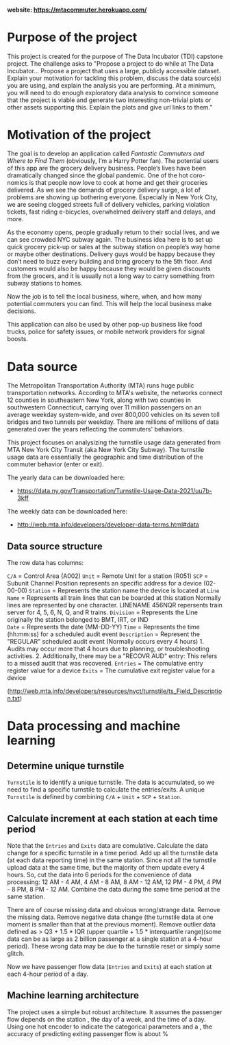 #### website:  https://mtacommuter.herokuapp.com/

# Purpose of the project


This project is created for the purpose of The Data Incubator (TDI) capstone project. The challenge asks to "Propose a project to do while at The Data Incubator... Propose a project that uses a large, publicly accessible dataset. Explain your motivation for tackling this problem, discuss the data source(s) you are using, and explain the analysis you are performing. At a minimum, you will need to do enough exploratory data analysis to convince someone that the project is viable and generate two interesting non-trivial plots or other assets supporting this. Explain the plots and give url links to them."


# Motivation of the project


The goal is to develop an application called *Fantastic Commuters and Where to Find Them* (obviously, I’m a Harry Potter fan). The potential users of this app are the grocery delivery business. People’s lives have been dramatically changed since the global pandemic. One of the hot coro-nomics is that people now love to cook at home and get their groceries delivered. As we see the demands of grocery delivery surge, a lot of problems are showing up bothering everyone. Especially in New York City, we are seeing clogged streets full of delivery vehicles, parking violation tickets, fast riding e-bicycles, overwhelmed delivery staff and delays, and more.


As the economy opens, people gradually return to their social lives, and we can see crowded NYC subway again. The business idea here is to set up quick grocery pick-up or sales at the subway station on people’s way home or maybe other destinations. Delivery guys would be happy because they don’t need to buzz every building and bring grocery to the 5th floor. And customers would also be happy because they would be given discounts from the grocers, and it is usually not a long way to carry something from subway stations to homes.


Now the job is to tell the local business, where, when, and how many potential commuters you can find. This will help the local business make decisions.


This application can also be used by other pop-up business like food trucks, police for safety issues, or mobile network providers for signal boosts.


# Data source


The Metropolitan Transportation Authority (MTA) runs huge public transportation networks. According to MTA's website, the networks connect 12 counties in southeastern New York, along with two counties in southwestern Connecticut, carrying over 11 million passengers on an average weekday system-wide, and over 800,000 vehicles on its seven toll bridges and two tunnels per weekday. There are millions of millions of data generated over the years reflecting the commuters' behaviors.


This project focuses on analysizing the turnstile usage data generated from MTA New York City Transit (aka New York City Subway). The turnstile usage data are essentially the geographic and time distribution of the commuter behavior (enter or exit). 

The yearly data can be downloaded here:

- https://data.ny.gov/Transportation/Turnstile-Usage-Data-2021/uu7b-3kff 

The weekly data can be downloaded here: 

- http://web.mta.info/developers/developer-data-terms.html#data


## Data source structure


The row data has columns:

`C/A`      = Control Area (A002)
`Unit`     = Remote Unit for a station (R051)
`SCP`      = Subunit Channel Position represents an specific address for a device (02-00-00)
`Station`  = Represents the station name the device is located at
`Line Name` = Represents all train lines that can be boarded at this station
           Normally lines are represented by one character.  LINENAME 456NQR repersents train server for 4, 5, 6, N, Q, and R trains.
`Division` = Represents the Line originally the station belonged to BMT, IRT, or IND   
`Date`     = Represents the date (MM-DD-YY)
`Time`     = Represents the time (hh:mm:ss) for a scheduled audit event
`Description`     = Represent the "REGULAR" scheduled audit event (Normally occurs every 4 hours)
           1. Audits may occur more that 4 hours due to planning, or troubleshooting activities. 
           2. Additionally, there may be a "RECOVR AUD" entry: This refers to a missed audit that was recovered. 
`Entries`  = The comulative entry register value for a device
`Exits`    = The cumulative exit register value for a device

(http://web.mta.info/developers/resources/nyct/turnstile/ts_Field_Description.txt)


# Data processing and machine learning


## Determine unique turnstile

`Turnstile` is to identify a unique turnstile. The data is accumulated, so we need to find a specific turnstile to calculate the entries/exits. A unique `Turnstile` is defined by combining `C/A` + `Unit` + `SCP` + `Station`.


## Calculate increment at each station at each time period


Note that the `Entries` and `Exits` data are comulative. Calculate the data change for a specific turnstile in a time period. Add up all the turnstile data (at each data reporting time) in the same station. Since not all the turnstile upload data at the same time, but the majority of them update every 4 hours. So, cut the data into 6 periods for the convenience of data processing: 12 AM - 4 AM, 4 AM - 8 AM, 8 AM - 12 AM, 12 PM - 4 PM, 4 PM - 8 PM, 8 PM - 12 AM. Combine the data during the same time period at the same station.


There are of course missing data and obvious wrong/strange data. Remove the missing data. Remove negative data change (the turnstile data at one moment is smaller than that at the previous moment). Remove outlier data defined as > Q3 + 1.5 * IQR (upper quartile + 1.5 * interquartile range)(some data can be as large as 2 billion passenger at a single station at a 4-hour period). These wrong data may be due to the turnstile reset or simply some glitch.


Now we have passenger flow data (`Entries` and `Exits`) at each station at each 4-hour period of a day.


## Machine learning architecture


The project uses a simple but robust architecture. It assumes the passenger flow depends on the station , the day of a week, and the time of a day. Using one hot encoder to indicate the categorical parameters and a , the accuracy of predicting exiting passenger flow is about %















